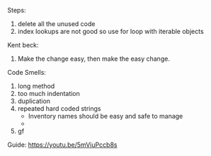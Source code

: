 
Steps:
1. delete all the unused code
2. index lookups are not good so use for loop with iterable objects


Kent beck:
1. Make the change easy, then make the easy change.

Code Smells:
1. long method
2. too much indentation
3. duplication
4. repeated hard coded strings 
   - Inventory names should be easy and safe to manage
   - 
5. gf

Guide: https://youtu.be/5mViuPccb8s